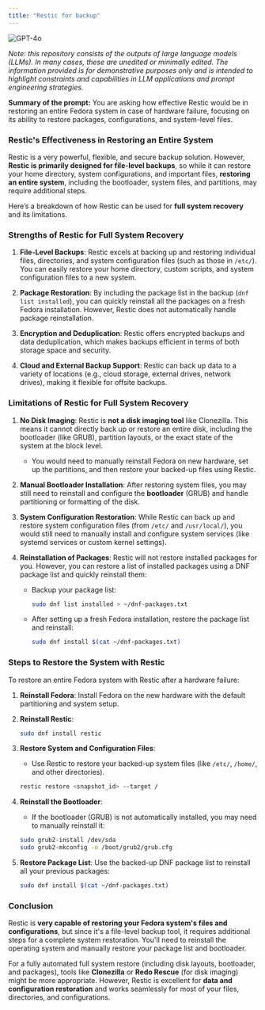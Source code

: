 ```yaml
---
title: "Restic for backup"
---
```

![GPT-4o](https://img.shields.io/badge/GPT--4o-3333FF?style=for-the-badge&logo=openai&logoColor=white)



*Note: this repository consists of the outputs of large language models (LLMs). In many cases, these are unedited or minimally edited. The information provided is for demonstrative purposes only and is intended to highlight constraints and capabilities in LLM applications and prompt engineering strategies.*


**Summary of the prompt:** You are asking how effective Restic would be in restoring an entire Fedora system in case of hardware failure, focusing on its ability to restore packages, configurations, and system-level files.

### **Restic's Effectiveness in Restoring an Entire System**

Restic is a very powerful, flexible, and secure backup solution. However, **Restic is primarily designed for file-level backups**, so while it can restore your home directory, system configurations, and important files, **restoring an entire system**, including the bootloader, system files, and partitions, may require additional steps.

Here’s a breakdown of how Restic can be used for **full system recovery** and its limitations.

### **Strengths of Restic for Full System Recovery**

1. **File-Level Backups**: Restic excels at backing up and restoring individual files, directories, and system configuration files (such as those in `/etc/`). You can easily restore your home directory, custom scripts, and system configuration files to a new system.
   
2. **Package Restoration**: By including the package list in the backup (`dnf list installed`), you can quickly reinstall all the packages on a fresh Fedora installation. However, Restic does not automatically handle package reinstallation.

3. **Encryption and Deduplication**: Restic offers encrypted backups and data deduplication, which makes backups efficient in terms of both storage space and security.

4. **Cloud and External Backup Support**: Restic can back up data to a variety of locations (e.g., cloud storage, external drives, network drives), making it flexible for offsite backups.

### **Limitations of Restic for Full System Recovery**

1. **No Disk Imaging**: Restic is **not a disk imaging tool** like Clonezilla. This means it cannot directly back up or restore an entire disk, including the bootloader (like GRUB), partition layouts, or the exact state of the system at the block level.
   
   - You would need to manually reinstall Fedora on new hardware, set up the partitions, and then restore your backed-up files using Restic.

2. **Manual Bootloader Installation**: After restoring system files, you may still need to reinstall and configure the **bootloader** (GRUB) and handle partitioning or formatting of the disk.

3. **System Configuration Restoration**: While Restic can back up and restore system configuration files (from `/etc/` and `/usr/local/`), you would still need to manually install and configure system services (like systemd services or custom kernel settings).

4. **Reinstallation of Packages**: Restic will not restore installed packages for you. However, you can restore a list of installed packages using a DNF package list and quickly reinstall them:
   - Backup your package list:
     ```bash
     sudo dnf list installed > ~/dnf-packages.txt
     ```
   - After setting up a fresh Fedora installation, restore the package list and reinstall:
     ```bash
     sudo dnf install $(cat ~/dnf-packages.txt)
     ```

### **Steps to Restore the System with Restic**
To restore an entire Fedora system with Restic after a hardware failure:

1. **Reinstall Fedora**: Install Fedora on the new hardware with the default partitioning and system setup.
   
2. **Reinstall Restic**:
   ```bash
   sudo dnf install restic
   ```

3. **Restore System and Configuration Files**:
   - Use Restic to restore your backed-up system files (like `/etc/`, `/home/`, and other directories).
   ```bash
   restic restore <snapshot_id> --target /
   ```

4. **Reinstall the Bootloader**:
   - If the bootloader (GRUB) is not automatically installed, you may need to manually reinstall it:
   ```bash
   sudo grub2-install /dev/sda
   sudo grub2-mkconfig -o /boot/grub2/grub.cfg
   ```

5. **Restore Package List**: Use the backed-up DNF package list to reinstall all your previous packages:
   ```bash
   sudo dnf install $(cat ~/dnf-packages.txt)
   ```

### **Conclusion**

Restic is **very capable of restoring your Fedora system's files and configurations**, but since it's a file-level backup tool, it requires additional steps for a complete system restoration. You'll need to reinstall the operating system and manually restore your package list and bootloader.

For a fully automated full system restore (including disk layouts, bootloader, and packages), tools like **Clonezilla** or **Redo Rescue** (for disk imaging) might be more appropriate. However, Restic is excellent for **data and configuration restoration** and works seamlessly for most of your files, directories, and configurations.